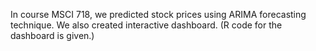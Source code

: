 In course MSCI 718, we predicted stock prices using ARIMA forecasting technique. We also created interactive dashboard. (R code for the dashboard is given.)
